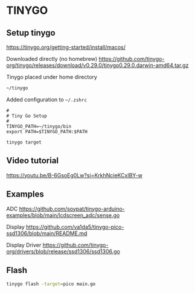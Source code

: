 # TINYGO

## Setup tinygo

<https://tinygo.org/getting-started/install/macos/>

Downloaded directly (no homebrew)
<https://github.com/tinygo-org/tinygo/releases/download/v0.29.0/tinygo0.29.0.darwin-amd64.tar.gz>

Tinygo placed under home directory

```bash
~/tinygo
```

Added configuration to ```~/.zshrc```

```shell
#
# Tiny Go Setup
#
TINYGO_PATH=~/tinygo/bin
export PATH=$TINYGO_PATH:$PATH
```

```shell
tinygo target
```

## Video tutorial

<https://youtu.be/B-6GsoEg0Lw?si=KrkhNcieKCxIBY-w>

## Examples

ADC
<https://github.com/soypat/tinygo-arduino-examples/blob/main/lcdscreen_adc/sense.go>

Display
<https://github.com/va1da5/tinygo-pico-ssd1306/blob/main/README.md>

Display Driver
<https://github.com/tinygo-org/drivers/blob/release/ssd1306/ssd1306.go>

## Flash

```bash
tinygo flash -target=pico main.go
```
